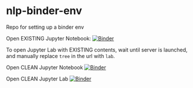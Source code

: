 # nlp-binder-env
Repo for setting up a binder env

Open EXISTING Jupyter Notebook: [![Binder](https://mybinder.org/badge_logo.svg)](https://mybinder.org/v2/gh/cksteven/nlp-binder-env/master?urlpath=git-pull?repo=https://github.com/cksteven/learning-nlp)

To open Jupyter Lab with EXISTING contents, wait until server is launched, and manually replace `tree` in the url with `lab`.

Open CLEAN Jupyter Notebook [![Binder](https://mybinder.org/badge_logo.svg)](https://mybinder.org/v2/gh/cksteven/nlp-binder-env/master)

Open CLEAN Jupyter Lab [![Binder](https://mybinder.org/badge_logo.svg)](https://mybinder.org/v2/gh/cksteven/nlp-binder-env/master?urlpath=lab)
